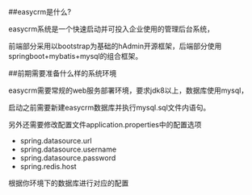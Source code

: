 ##easycrm是什么?

easycrm系统是一个快速启动并可投入企业使用的管理后台系统，

前端部分采用以bootstrap为基础的hAdmin开源框架，后端部分使用springboot+mybatis+mysql的组合框架。

##前期需要准备什么样的系统环境

easycrm需要常规的web服务部署环境，要求jdk8以上，数据库使用mysql，

启动之前需要新建easycrm数据库并执行mysql.sql文件内语句。

另外还需要修改配置文件application.properties中的配置选项

* spring.datasource.url
* spring.datasource.username
* spring.datasource.password
* spring.redis.host

根据你环境下的数据库进行对应的配置



